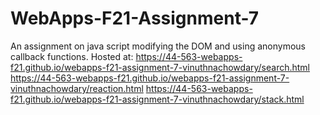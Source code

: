 # WebApps-F21-Assignment-7
An assignment on java script modifying the DOM and using anonymous callback functions.
Hosted at: https://44-563-webapps-f21.github.io/webapps-f21-assignment-7-vinuthnachowdary/search.html
https://44-563-webapps-f21.github.io/webapps-f21-assignment-7-vinuthnachowdary/reaction.html
https://44-563-webapps-f21.github.io/webapps-f21-assignment-7-vinuthnachowdary/stack.html
